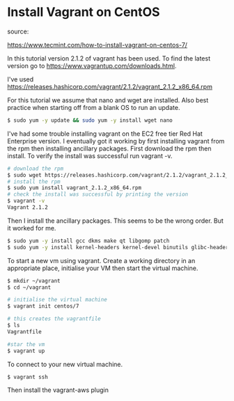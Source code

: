 # Install Vagrant on CentOS

source: 

https://www.tecmint.com/how-to-install-vagrant-on-centos-7/



In this tutorial version 2.1.2 of vagrant has been used. To find the latest version go to https://www.vagrantup.com/downloads.html.

I've used https://releases.hashicorp.com/vagrant/2.1.2/vagrant_2.1.2_x86_64.rpm

For this tutorial we assume that nano and wget are installed. Also best practice when starting off from a blank OS to run an update. 

```bash
$ sudo yum -y update && sudo yum -y install wget nano
```

I've had some trouble installing vagrant on the EC2 free tier Red Hat Enterprise version. I eventually got it working by first installing vagrant from the rpm then installing ancillary packages. First download the rpm then install. To verify the install was successful run vagrant -v. 

```bash
# download the rpm
$ sudo wget https://releases.hashicorp.com/vagrant/2.1.2/vagrant_2.1.2_x86_64.rpm
# install the rpm
$ sudo yum install vagrant_2.1.2_x86_64.rpm
# check the install was successful by printing the version
$ vagrant -v
Vagrant 2.1.2
```

Then I install the ancillary packages. This seems to be the wrong order. But it worked for me.

```bash
$ sudo yum -y install gcc dkms make qt libgomp patch
$ sudo yum -y install kernel-headers kernel-devel binutils glibc-headers glibc-devel font-forge
```

To start a new vm using vagrant. Create a working directory in an appropriate place, initialise your VM then start the virtual machine. 

```bash
$ mkdir ~/vagrant
$ cd ~/vagrant

# initialise the virtual machine
$ vagrant init centos/7

# this creates the vagrantfile
$ ls
Vagrantfile

#star the vm
$ vagrant up
```

To connect to your new virtual machine. 

```bash
$ vagrant ssh
```



Then install the vagrant-aws plugin